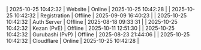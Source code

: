| 2025-10-25 10:42:32 | Website | Online | 2025-10-25 10:42:28 |
| 2025-10-25 10:42:32 | Registration | Offline | 2025-09-09 16:40:23 |
| 2025-10-25 10:42:32 | Auth Server | Offline | 2025-08-18 09:33:31 |
| 2025-10-25 10:42:32 | Kezan (PvE) | Offline | 2025-10-11 12:51:30 |
| 2025-10-25 10:42:32 | Gurubashi (PvP) | Offline | 2025-08-23 21:44:06 |
| 2025-10-25 10:42:32 | Cloudflare | Online | 2025-10-25 10:42:28 |
